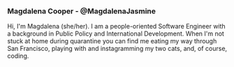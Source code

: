 ### Magdalena Cooper - @MagdalenaJasmine

Hi, I'm Magdalena (she/her). I am a people-oriented Software Engineer with a background in Public Policy and International Development.
When I'm not stuck at home during quarantine you can find me eating my way through San Francisco, playing with and instagramming my two cats, and, of course, coding. 



